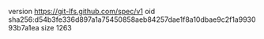 version https://git-lfs.github.com/spec/v1
oid sha256:d54b3fe336d897a1a75450858aeb84257dae1f8a10dbae9c2f1a993093b7a1ea
size 1263
